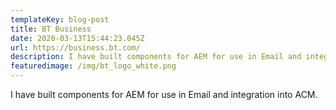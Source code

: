 ```yaml
---
templateKey: blog-post
title: BT Business
date: 2020-03-13T15:44:23.045Z
url: https://business.bt.com/
description: I have built components for AEM for use in Email and integration into ACM.
featuredimage: /img/bt_logo_white.png
---
```


I have built components for AEM for use in Email and integration into ACM.
